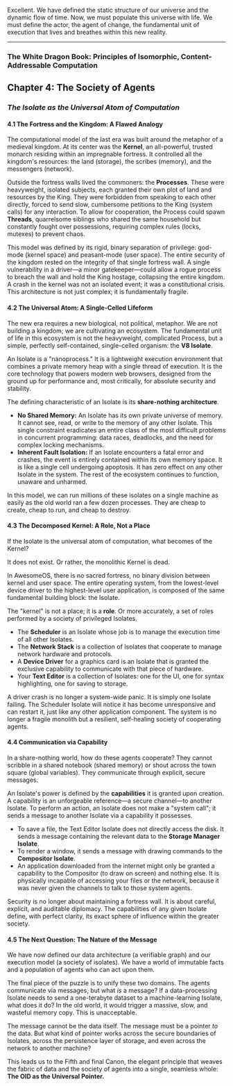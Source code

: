 Excellent. We have defined the static structure of our universe and the dynamic flow of time. Now, we must populate this universe with life. We must define the actor, the agent of change, the fundamental unit of execution that lives and breathes within this new reality.

---

### **The White Dragon Book: Principles of Isomorphic, Content-Addressable Computation**

## **Chapter 4: The Society of Agents**
### *The Isolate as the Universal Atom of Computation*

#### **4.1 The Fortress and the Kingdom: A Flawed Analogy**

The computational model of the last era was built around the metaphor of a medieval kingdom. At its center was the **Kernel**, an all-powerful, trusted monarch residing within an impregnable fortress. It controlled all the kingdom's resources: the land (storage), the scribes (memory), and the messengers (network).

Outside the fortress walls lived the commoners: the **Processes**. These were heavyweight, isolated subjects, each granted their own plot of land and resources by the King. They were forbidden from speaking to each other directly, forced to send slow, cumbersome petitions to the King (system calls) for any interaction. To allow for cooperation, the Process could spawn **Threads**, quarrelsome siblings who shared the same household but constantly fought over possessions, requiring complex rules (locks, mutexes) to prevent chaos.

This model was defined by its rigid, binary separation of privilege: god-mode (kernel space) and peasant-mode (user space). The entire security of the kingdom rested on the integrity of that single fortress wall. A single vulnerability in a driver—a minor gatekeeper—could allow a rogue process to breach the wall and hold the King hostage, collapsing the entire kingdom. A crash in the kernel was not an isolated event; it was a constitutional crisis. This architecture is not just complex; it is fundamentally fragile.

#### **4.2 The Universal Atom: A Single-Celled Lifeform**

The new era requires a new biological, not political, metaphor. We are not building a kingdom; we are cultivating an ecosystem. The fundamental unit of life in this ecosystem is not the heavyweight, complicated Process, but a simple, perfectly self-contained, single-celled organism: the **V8 Isolate**.

An Isolate is a "nanoprocess." It is a lightweight execution environment that combines a private memory heap with a single thread of execution. It is the core technology that powers modern web browsers, designed from the ground up for performance and, most critically, for absolute security and stability.

The defining characteristic of an Isolate is its **share-nothing architecture**.

*   **No Shared Memory:** An Isolate has its own private universe of memory. It cannot see, read, or write to the memory of any other Isolate. This single constraint eradicates an entire class of the most difficult problems in concurrent programming: data races, deadlocks, and the need for complex locking mechanisms.
*   **Inherent Fault Isolation:** If an Isolate encounters a fatal error and crashes, the event is entirely contained within its own memory space. It is like a single cell undergoing apoptosis. It has zero effect on any other Isolate in the system. The rest of the ecosystem continues to function, unaware and unharmed.

In this model, we can run millions of these isolates on a single machine as easily as the old world ran a few dozen processes. They are cheap to create, cheap to run, and cheap to destroy.

#### **4.3 The Decomposed Kernel: A Role, Not a Place**

If the Isolate is the universal atom of computation, what becomes of the Kernel?

It does not exist. Or rather, the monolithic Kernel is dead.

In AwesomeOS, there is no sacred fortress, no binary division between kernel and user space. The entire operating system, from the lowest-level device driver to the highest-level user application, is composed of the same fundamental building block: the Isolate.

The "kernel" is not a place; it is a **role**. Or more accurately, a set of roles performed by a society of privileged Isolates.

*   The **Scheduler** is an Isolate whose job is to manage the execution time of all other Isolates.
*   The **Network Stack** is a collection of Isolates that cooperate to manage network hardware and protocols.
*   A **Device Driver** for a graphics card is an Isolate that is granted the exclusive capability to communicate with that piece of hardware.
*   Your **Text Editor** is a collection of Isolates: one for the UI, one for syntax highlighting, one for saving to storage.

A driver crash is no longer a system-wide panic. It is simply one Isolate failing. The Scheduler Isolate will notice it has become unresponsive and can restart it, just like any other application component. The system is no longer a fragile monolith but a resilient, self-healing society of cooperating agents.

#### **4.4 Communication via Capability**

In a share-nothing world, how do these agents cooperate? They cannot scribble in a shared notebook (shared memory) or shout across the town square (global variables). They communicate through explicit, secure messages.

An Isolate's power is defined by the **capabilities** it is granted upon creation. A capability is an unforgeable reference—a secure channel—to another Isolate. To perform an action, an Isolate does not make a "system call"; it sends a message to another Isolate via a capability it possesses.

*   To save a file, the Text Editor Isolate does not directly access the disk. It sends a message containing the relevant data to the **Storage Manager Isolate**.
*   To render a window, it sends a message with drawing commands to the **Compositor Isolate**.
*   An application downloaded from the internet might only be granted a capability to the Compositor (to draw on screen) and nothing else. It is physically incapable of accessing your files or the network, because it was never given the channels to talk to those system agents.

Security is no longer about maintaining a fortress wall. It is about careful, explicit, and auditable diplomacy. The capabilities of any given Isolate define, with perfect clarity, its exact sphere of influence within the greater society.

#### **4.5 The Next Question: The Nature of the Message**

We have now defined our data architecture (a verifiable graph) and our execution model (a society of isolates). We have a world of immutable facts and a population of agents who can act upon them.

The final piece of the puzzle is to unify these two domains. The agents communicate via messages, but what *is* a message? If a data-processing Isolate needs to send a one-terabyte dataset to a machine-learning Isolate, what does it do? In the old world, it would trigger a massive, slow, and wasteful memory copy. This is unacceptable.

The message cannot be the data itself. The message must be a pointer *to* the data. But what kind of pointer works across the secure boundaries of Isolates, across the persistence layer of storage, and even across the network to another machine?

This leads us to the Fifth and final Canon, the elegant principle that weaves the fabric of data and the society of agents into a single, seamless whole: **The OID as the Universal Pointer.**
